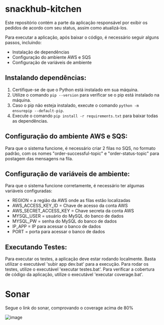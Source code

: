 # snackhub-kitchen

Este repositório contém a parte da aplicação responsável por exibir os pedidos de acordo com seu status, assim como atualizá-los.

Para executar a aplicação, após baixar o código, é necessário seguir alguns passos, incluindo:

- Instalação de dependências
- Configuração do ambiente AWS e SQS
- Configuração de variáveis de ambiente

## Instalando dependências:

1. Certifique-se de que o Python está instalado em sua máquina.
2. Utilize o comando `pip --version` para verificar se o pip está instalado na máquina.
3. Caso o pip não esteja instalado, execute o comando `python -m ensurepip --default-pip`.
4. Execute o comando `pip install -r requirements.txt` para baixar todas as dependências.

## Configuração do ambiente AWS e SQS:

Para que o sistema funcione, é necessário criar 2 filas no SQS, no formato padrão, com os nomes "order-successful-topic" e "order-status-topic" para postagem das mensagens na fila.

## Configuração de variáveis de ambiente:

Para que o sistema funcione corretamente, é necessário ter algumas variáveis configuradas:

- REGION = a região da AWS onde as filas estão localizadas
- AWS_ACCESS_KEY_ID = Chave de acesso da conta AWS
- AWS_SECRET_ACCESS_KEY = Chave secreta da conta AWS
- MYSQL_USER = usuário do MySQL do banco de dados
- MYSQL_PW = senha do MySQL do banco de dados
- IP_APP = IP para acessar o banco de dados
- PORT = porta para acessar o banco de dados

## Executando Testes:

Para executar os testes, a aplicação deve estar rodando localmente. Basta utilizar o executável 'subir app dev.bat' para a execução.
Para rodar os testes, utilize o executável 'executar testes.bat'.
Para verificar a cobertura de código da aplicação, utilize o executável 'executar coverage.bat'.


# Sonar

Segue o link do sonar, comprovando o coverage acima de 80%

![image](https://github.com/grupo60-fiap2023/snackhub-kitchen/assets/2027566/c962c98d-2f26-439f-b23c-9757dde43745)

